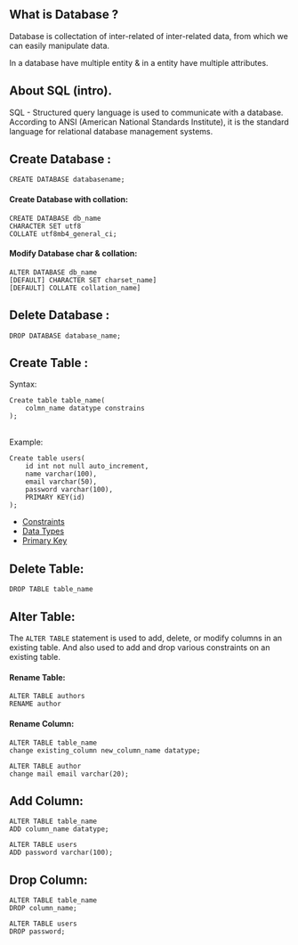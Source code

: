 ## What is Database ?
Database is collectation of inter-related of inter-related data, from which we can easily manipulate data.

In a database have multiple entity & in a entity have multiple attributes.

## About SQL (intro).

SQL - Structured query language is used to communicate with a database. According to ANSI (American National Standards Institute), it is the standard language for relational database management systems.

## Create Database :

    CREATE DATABASE databasename;
 #### Create Database with collation:
    CREATE DATABASE db_name 
    CHARACTER SET utf8
    COLLATE utf8mb4_general_ci;
 #### Modify Database char & collation:
    ALTER DATABASE db_name
    [DEFAULT] CHARACTER SET charset_name]
    [DEFAULT] COLLATE collation_name]

## Delete Database :
    DROP DATABASE database_name;

## Create Table :
Syntax:

    Create table table_name(
        colmn_name datatype constrains
    );
<br>
Example:

    Create table users(
        id int not null auto_increment,
        name varchar(100),
        email varchar(50),
        password varchar(100),
        PRIMARY KEY(id)
    );

* [Constraints](#constraints) 
* [Data Types](#about-sql-intro)
* [Primary Key](#primary-key)

## Delete Table:
    DROP TABLE table_name

## Alter Table: 
The `ALTER TABLE` statement is used to add, delete, or modify columns in an existing table.
And  also used to add and drop various constraints on an existing table.

 #### Rename Table:
    ALTER TABLE authors 
    RENAME author

 #### Rename Column:
    ALTER TABLE table_name 
    change existing_column new_column_name datatype;
<!-- example -->
    ALTER TABLE author 
    change mail email varchar(20);

## Add Column:
    ALTER TABLE table_name 
    ADD column_name datatype;
<!-- example -->
    ALTER TABLE users 
    ADD password varchar(100);

## Drop Column:
    ALTER TABLE table_name
    DROP column_name;
<!-- example -->
    ALTER TABLE users 
    DROP password;